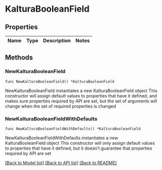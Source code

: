 # KalturaBooleanField

## Properties

Name | Type | Description | Notes
------------ | ------------- | ------------- | -------------

## Methods

### NewKalturaBooleanField

`func NewKalturaBooleanField() *KalturaBooleanField`

NewKalturaBooleanField instantiates a new KalturaBooleanField object
This constructor will assign default values to properties that have it defined,
and makes sure properties required by API are set, but the set of arguments
will change when the set of required properties is changed

### NewKalturaBooleanFieldWithDefaults

`func NewKalturaBooleanFieldWithDefaults() *KalturaBooleanField`

NewKalturaBooleanFieldWithDefaults instantiates a new KalturaBooleanField object
This constructor will only assign default values to properties that have it defined,
but it doesn't guarantee that properties required by API are set


[[Back to Model list]](../README.md#documentation-for-models) [[Back to API list]](../README.md#documentation-for-api-endpoints) [[Back to README]](../README.md)


